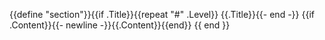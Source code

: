 {{define "section"}}{{if .Title}}{{repeat "#" .Level}} {{.Title}}{{- end -}}
{{if .Content}}{{- newline -}}{{.Content}}{{end}}
{{ end }}
